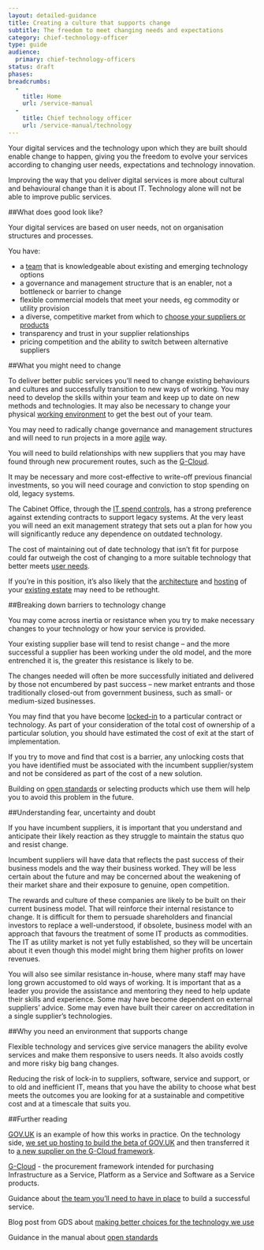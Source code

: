 ```yaml
---
layout: detailed-guidance
title: Creating a culture that supports change
subtitle: The freedom to meet changing needs and expectations
category: chief-technology-officer
type: guide
audience:
  primary: chief-technology-officers
status: draft
phases:
breadcrumbs:
  -
    title: Home
    url: /service-manual
  -
    title: Chief technology officer
    url: /service-manual/technology
---
```


Your digital services and the technology upon which they are built should enable change to happen, giving you the freedom to evolve your services according to changing user needs, expectations and technology innovation.

Improving the way that you deliver digital services is more about cultural and behavioural change than it is about IT. Technology alone will not be able to improve public services.

##What does good look like?

Your digital services are based on user needs, not on organisation structures and processes.

You have:

* a [team](/service-manual/the-team) that is knowledgeable about existing and emerging technology options
* a governance and management structure that is an enabler, not a bottleneck or barrier to change
* flexible commercial models that meet your needs, eg commodity or utility provision
* a diverse, competitive market from which to [choose your suppliers or products](/service-manual/making-software/choosing-technology.html)
* transparency and trust in your supplier relationships
* pricing competition and the ability to switch between alternative suppliers

##What you might need to change

To deliver better public services you’ll need to change existing behaviours and cultures and successfully transition to new ways of working. You may need to develop the skills within your team and keep up to date on new methods and technologies. It may also be necessary to change your physical [working environment](/service-manual/the-team/working-environment.html) to get the best out of your team.

You may need to radically change governance and management structures and will need to run projects in a more [agile](/service-manual/agile/index.html) way.

You will need to build relationships with new suppliers that you may have found through new procurement routes, such as the [G-Cloud](http://gcloud.civilservice.gov.uk/).

It may be necessary and more cost-effective to write-off previous financial investments, so you will need courage and conviction to stop spending on old, legacy systems.

The Cabinet Office, through the [IT spend controls](/service-manual/technology/spending-controls.html), has a strong preference against extending contracts to support legacy systems. At the very least you will need an exit management strategy that sets out a plan for how you will significantly reduce any dependence on outdated technology.

The cost of maintaining out of date technology that isn’t fit for purpose could far outweigh the cost of changing to a more suitable technology that better meets [user needs](/service-manual/users/user-needs.html).

If you’re in this position, it’s also likely that the [architecture](/service-manual/technology/architecture.html) and [hosting](/service-manual/operations/hosting.html) of your [existing estate](/service-manual/technology/architecture.html#the-legacy-estate) may need to be rethought.

##Breaking down barriers to technology change

You may come across inertia or resistance when you try to make necessary changes to your technology or how your service is provided.

Your existing supplier base will tend to resist change – and the more successful a supplier has been working under the old model, and the more entrenched it is, the greater this resistance is likely to be.

The changes needed will often be more successfully initiated and delivered by those not encumbered by past success – new market entrants and those traditionally closed-out from government business, such as small- or medium-sized businesses.

You may find that you have become [locked-in](/service-manual/making-software/choosing-technology.html#lock-in) to a particular contract or technology. As part of your consideration of the total cost of ownership of a particular solution, you should have estimated the cost of exit at the start of implementation.

If you try to move and find that cost is a barrier, any unlocking costs that you have identified must be associated with the incumbent supplier/system and not be considered as part of the cost of a new solution.

Building on [open standards](/service-manual/making-software/open-standards-and-licensing.html) or selecting products which use them will help you to avoid this problem in the future.

##Understanding fear, uncertainty and doubt

If you have incumbent suppliers, it is important that you understand and anticipate their likely reaction as they struggle to maintain the status quo and resist change.

Incumbent suppliers will have data that reflects the past success of their business models and the way their business worked. They will be less certain about the future and may be concerned about the weakening of their market share and their exposure to genuine, open competition.

The rewards and culture of these companies are likely to be built on their current business model. That will reinforce their internal resistance to change. It is difficult for them to persuade shareholders and financial investors to replace a well-understood, if obsolete, business model with an approach that favours the treatment of some IT products as commodities. The IT as utility market is not yet fully established, so they will be uncertain about it even though this model might bring them higher profits on lower revenues.

You will also see similar resistance in-house, where many staff may have long grown accustomed to old ways of working. It is important that as a leader you provide the assistance and mentoring they need to help update their skills and experience. Some may have become dependent on external suppliers’ advice. Some may even have built their career on accreditation in a single supplier’s technologies.

##Why you need an environment that supports change

Flexible technology and services give service managers the ability evolve services and make them responsive to users needs. It also avoids costly and more risky big bang changes.

Reducing the risk of lock-in to suppliers, software, service and support, or to old and inefficient IT, means that you have the ability to choose what best meets the outcomes you are looking for at a sustainable and competitive cost and at a timescale that suits you.

##Further reading

[GOV.UK](https://gov.uk) is an example of how this works in practice. On the technology side, [we set up hosting to build the beta of GOV.UK](http://digital.cabinetoffice.gov.uk/2012/01/24/hosting-the-beta-of-gov-uk/) and then transferred it to [a new supplier on the G-Cloud framework](http://digital.cabinetoffice.gov.uk/2012/09/18/introducing-a-new-supplier-skyscape/).

[G-Cloud](http://gcloud.civilservice.gov.uk/) - the procurement framework intended for purchasing Infrastructure as a Service, Platform as a Service and Software as a Service products.

Guidance about [the team you’ll need to have in place](/service-manual/the-team) to build a successful service.

Blog post from GDS about [making better choices for the technology we use](http://digital.cabinetoffice.gov.uk/2013/03/26/better-tech-choices/)

Guidance in the manual about [open standards](/service-manual/making-software/open-standards-and-licensing.html)
